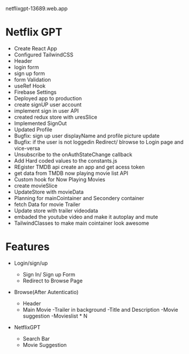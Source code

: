 netflixgpt-13689.web.app

# Netflix GPT

- Create React App
- Configured TailwindCSS
- Header
- login form
- sign up form
- form Validation
- useRef Hook
-  Firebase Settings
- Deployed app to production
- create signUP user account
- implement sign in user API
- created redux store with uresSlice
- Implemented SignOut
- Updated Profile
- Bugfix: sign up user displayName and profile picture update
- Bugfix: if the user is not loggedin Redirect/ blrowse to Login page and vice-versa
- Unsubscribe to the onAuthStateChange callback
- Add Hard coded values to the constants.js
- REgister TMDB api create an app and get acess token 
- get data from TMDB now playing movie list API
- Custom hook for Now Playing Movies
- create movieSlice
- UpdateStore with movieData
- Planning for mainCointainer and Secondery container
- fetch Data for movie Trailer
- Update store with trailer videodata
- embaded the youtube video and make it autoplay and mute
- TailwindClasses to make main cointainer look awesome




# Features 
- Login/sign/up
   - Sign In/ Sign up Form
   - Redirect to Browse Page
 

- Browse(After Autenticatio)
  - Header
  - Main Movie
       -Trailer in background
       -Title and Description
       -Movie suggestion
             -Movieslist * N

 - NetflixGPT
   - Search Bar
   - Movie Suggestion            